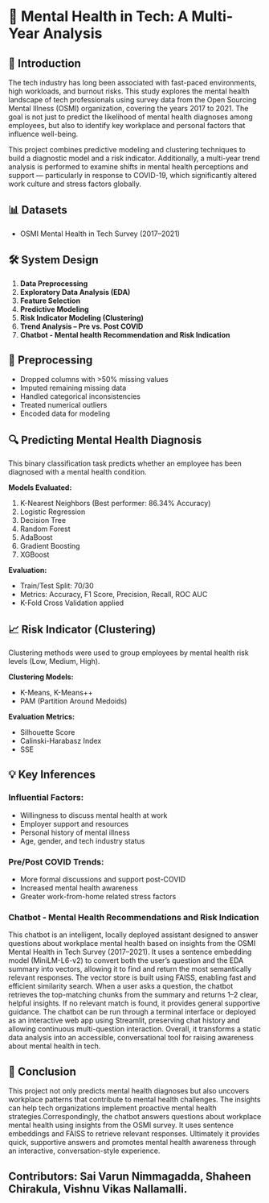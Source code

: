 
# 🧠 Mental Health in Tech: A Multi-Year Analysis

## 📌 Introduction

The tech industry has long been associated with fast-paced environments, high workloads, and burnout risks. This study explores the mental health landscape of tech professionals using survey data from the Open Sourcing Mental Illness (OSMI) organization, covering the years 2017 to 2021. The goal is not just to predict the likelihood of mental health diagnoses among employees, but also to identify key workplace and personal factors that influence well-being.

This project combines predictive modeling and clustering techniques to build a diagnostic model and a risk indicator. Additionally, a multi-year trend analysis is performed to examine shifts in mental health perceptions and support — particularly in response to COVID-19, which significantly altered work culture and stress factors globally.

## 📊 Datasets

- OSMI Mental Health in Tech Survey (2017–2021)

## 🛠 System Design

1. **Data Preprocessing**
2. **Exploratory Data Analysis (EDA)**
3. **Feature Selection**
4. **Predictive Modeling**
5. **Risk Indicator Modeling (Clustering)**
6. **Trend Analysis – Pre vs. Post COVID**
7. **Chatbot - Mental health Recommendation and Risk Indication**

## 🔧 Preprocessing

- Dropped columns with >50% missing values
- Imputed remaining missing data
- Handled categorical inconsistencies
- Treated numerical outliers
- Encoded data for modeling

## 🔍 Predicting Mental Health Diagnosis

This binary classification task predicts whether an employee has been diagnosed with a mental health condition.

**Models Evaluated:**

1. K-Nearest Neighbors (Best performer: 86.34% Accuracy)
2. Logistic Regression
3. Decision Tree
4. Random Forest
5. AdaBoost
6. Gradient Boosting
7. XGBoost

**Evaluation:**

- Train/Test Split: 70/30
- Metrics: Accuracy, F1 Score, Precision, Recall, ROC AUC
- K-Fold Cross Validation applied

## 📈 Risk Indicator (Clustering)

Clustering methods were used to group employees by mental health risk levels (Low, Medium, High).

**Clustering Models:**

- K-Means, K-Means++
- PAM (Partition Around Medoids)

**Evaluation Metrics:**

- Silhouette Score
- Calinski-Harabasz Index
- SSE

## 💡 Key Inferences

### Influential Factors:
- Willingness to discuss mental health at work
- Employer support and resources
- Personal history of mental illness
- Age, gender, and tech industry status

### Pre/Post COVID Trends:
- More formal discussions and support post-COVID
- Increased mental health awareness
- Greater work-from-home related stress factors

### Chatbot - Mental Health Recommendations and Risk Indication

This chatbot is an intelligent, locally deployed assistant designed to answer questions about workplace mental health based on insights from the OSMI Mental Health in Tech Survey (2017–2021). It uses a sentence embedding model (MiniLM-L6-v2) to convert both the user’s question and the EDA summary into vectors, allowing it to find and return the most semantically relevant responses. The vector store is built using FAISS, enabling fast and efficient similarity search. When a user asks a question, the chatbot retrieves the top-matching chunks from the summary and returns 1–2 clear, helpful insights. If no relevant match is found, it provides general supportive guidance. The chatbot can be run through a terminal interface or deployed as an interactive web app using Streamlit, preserving chat history and allowing continuous multi-question interaction. Overall, it transforms a static data analysis into an accessible, conversational tool for raising awareness about mental health in tech.

## 📌 Conclusion

This project not only predicts mental health diagnoses but also uncovers workplace patterns that contribute to mental health challenges. The insights can help tech organizations implement proactive mental health strategies.Correspondingly, the chatbot answers questions about workplace mental health using insights from the OSMI survey. It uses sentence embeddings and FAISS to retrieve relevant responses. Ultimately it provides quick, supportive answers and promotes mental health awareness through an interactive, conversation-style experience.


Contributors:
Sai Varun Nimmagadda,
Shaheen Chirakula,
Vishnu Vikas Nallamalli.
---
